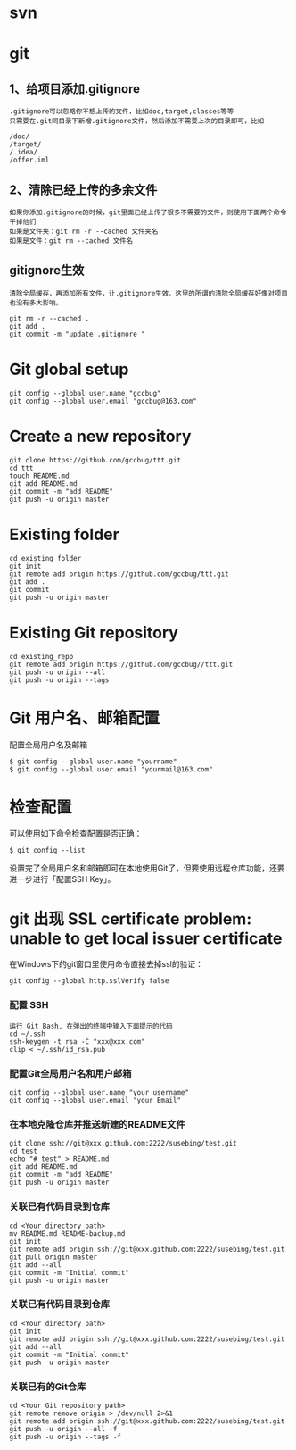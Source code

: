 # svn


# git 

## 1、给项目添加.gitignore

```
.gitignore可以忽略你不想上传的文件，比如doc,target,classes等等
只需要在.git同目录下新增.gitignore文件，然后添加不需要上次的目录即可，比如

/doc/
/target/
/.idea/
/offer.iml
```

## 2、清除已经上传的多余文件

```
如果你添加.gitignore的时候，git里面已经上传了很多不需要的文件，则使用下面两个命令干掉他们
如果是文件夹：git rm -r --cached 文件夹名
如果是文件：git rm --cached 文件名
```

## gitignore生效
```
清除全局缓存，再添加所有文件，让.gitignore生效。这里的所谓的清除全局缓存好像对项目也没有多大影响。

git rm -r --cached .
git add .
git commit -m "update .gitignore "
```

# Git global setup
```
git config --global user.name "gccbug"
git config --global user.email "gccbug@163.com"
```
# Create a new repository
```
git clone https://github.com/gccbug/ttt.git
cd ttt
touch README.md
git add README.md
git commit -m "add README"
git push -u origin master
```
# Existing folder
```
cd existing_folder
git init
git remote add origin https://github.com/gccbug/ttt.git
git add .
git commit
git push -u origin master
```
# Existing Git repository
```
cd existing_repo
git remote add origin https://github.com/gccbug//ttt.git
git push -u origin --all
git push -u origin --tags
```

# Git 用户名、邮箱配置
配置全局用户名及邮箱
```
$ git config --global user.name "yourname"
$ git config --global user.email "yourmail@163.com"
```

# 检查配置
可以使用如下命令检查配置是否正确：
```
$ git config --list
```
设置完了全局用户名和邮箱即可在本地使用Git了，但要使用远程仓库功能，还要进一步进行「配置SSH Key」。

# git 出现 SSL certificate problem: unable to get local issuer certificate

在Windows下的git窗口里使用命令直接去掉ssl的验证：

```
git config --global http.sslVerify false 
```

### 配置 SSH

```
运行 Git Bash, 在弹出的终端中输入下面提示的代码
cd ~/.ssh
ssh-keygen -t rsa -C "xxx@xxx.com"
clip < ~/.ssh/id_rsa.pub
```


### 配置Git全局用户名和用户邮箱

```
git config --global user.name "your username"
git config --global user.email "your Email"
```


### 在本地克隆仓库并推送新建的README文件

```
git clone ssh://git@xxx.github.com:2222/susebing/test.git
cd test
echo "# test" > README.md
git add README.md
git commit -m "add README"
git push -u origin master
```


### 关联已有代码目录到仓库

```
cd <Your directory path>
mv README.md README-backup.md
git init
git remote add origin ssh://git@xxx.github.com:2222/susebing/test.git
git pull origin master
git add --all
git commit -m "Initial commit"
git push -u origin master
```


### 关联已有代码目录到仓库

```
cd <Your directory path>
git init
git remote add origin ssh://git@xxx.github.com:2222/susebing/test.git
git add --all
git commit -m "Initial commit"
git push -u origin master
```


### 关联已有的Git仓库

```
cd <Your Git repository path>
git remote remove origin > /dev/null 2>&1
git remote add origin ssh://git@xxx.github.com:2222/susebing/test.git
git push -u origin --all -f
git push -u origin --tags -f
```




